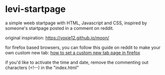 # levi-startpage
a simple weeb startpage with HTML, Javascript and CSS, inspired by someone's startpage posted in a comment on reddit. 

original inspiration: https://voxie12.github.io/moon/

for firefox based browsers, you can follow this guide on reddit to make your own custom new tab: [how to set a custom new tab page in firefox](https://www.reddit.com/r/startpages/comments/g3qndt/psa_how_to_set_a_custom_new_tab_page_in_firefox/)

if you'd like to activate the time and date, remove the commenting out characters (<!--) in the "index.html" 
